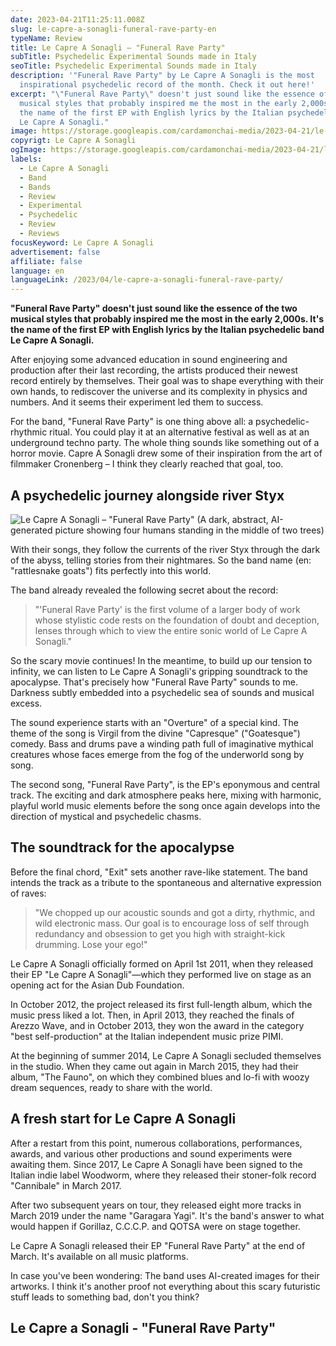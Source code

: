 ```yaml
---
date: 2023-04-21T11:25:11.008Z
slug: le-capre-a-sonagli-funeral-rave-party-en
typeName: Review
title: Le Capre A Sonagli – "Funeral Rave Party"
subTitle: Psychedelic Experimental Sounds made in Italy
seoTitle: Psychedelic Experimental Sounds made in Italy
description: '"Funeral Rave Party" by Le Capre A Sonagli is the most
  inspirational psychedelic record of the month. Check it out here!'
excerpt: "\"Funeral Rave Party\" doesn't just sound like the essence of the two
  musical styles that probably inspired me the most in the early 2,000s. It's
  the name of the first EP with English lyrics by the Italian psychedelic band
  Le Capre A Sonagli."
image: https://storage.googleapis.com/cardamonchai-media/2023-04-21/le-capre-a-sonagli-2-jpg-imagine-080808_2b272a_800_600/640.webp
copyrigt: Le Capre A Sonagli
ogImage: https://storage.googleapis.com/cardamonchai-media/2023-04-21/le-capre-a-sonagli-og-jpg-imagine-080808_211c1f_1200_628/640.webp
labels:
  - Le Capre A Sonagli
  - Band
  - Bands
  - Review
  - Experimental
  - Psychedelic
  - Review
  - Reviews
focusKeyword: Le Capre A Sonagli
advertisement: false
affiliate: false
language: en
languageLink: /2023/04/le-capre-a-sonagli-funeral-rave-party/
---
```

**"Funeral Rave Party" doesn't just sound like the essence of the two musical styles that probably inspired me the most in the early 2,000s. It's the name of the first EP with English lyrics by the Italian psychedelic band Le Capre A Sonagli.**

After enjoying some advanced education in sound engineering and production after their last recording, the artists produced their newest record entirely by themselves. Their goal was to shape everything with their own hands, to rediscover the universe and its complexity in physics and numbers. And it seems their experiment led them to success.

For the band, "Funeral Rave Party" is one thing above all: a psychedelic-rhythmic ritual. You could play it at an alternative festival as well as at an underground techno party. The whole thing sounds like something out of a horror movie. Capre A Sonagli drew some of their inspiration from the art of filmmaker Cronenberg –  I think they clearly reached that goal, too.

## A psychedelic journey alongside river Styx

![Le Capre A Sonagli – "Funeral Rave Party" (A dark, abstract, AI-generated picture showing four humans standing in the middle of two trees)](https://storage.googleapis.com/cardamonchai-media/2023-04-21/le-capre-a-sonagli-1-jpg-imagine-080808_151208_800_800/640.webp "Le Capre A Sonagli")

With their songs, they follow the currents of the river Styx through the dark of the abyss, telling stories from their nightmares. So the band name (en: "rattlesnake goats") fits perfectly into this world.

The band already revealed the following secret about the record:

> "'Funeral Rave Party' is the first volume of a larger body of work whose stylistic code rests on the foundation of doubt and deception, lenses through which to view the entire sonic world of Le Capre A Sonagli."

So the scary movie continues! In the meantime, to build up our tension to infinity, we can listen to Le Capre A Sonagli's gripping soundtrack to the apocalypse. That's precisely how "Funeral Rave Party" sounds to me. Darkness subtly embedded into a psychedelic sea of sounds and musical excess.

The sound experience starts with an "Overture" of a special kind. The theme of the song is Virgil from the divine "Capresque" ("Goatesque") comedy. Bass and drums pave a winding path full of imaginative mythical creatures whose faces emerge from the fog of the underworld song by song.

The second song, "Funeral Rave Party", is the EP's eponymous and central track. The exciting and dark atmosphere peaks here, mixing with harmonic, playful world music elements before the song once again develops into the direction of mystical and psychedelic chasms.

## The soundtrack for the apocalypse

Before the final chord, "Exit" sets another rave-like statement. The band intends the track as a tribute to the spontaneous and alternative expression of raves:

> "We chopped up our acoustic sounds and got a dirty, rhythmic, and wild electronic mass. Our goal is to encourage loss of self through redundancy and obsession to get you high with straight-kick drumming. Lose your ego!"

Le Capre A Sonagli officially formed on April 1st 2011, when they released their EP "Le Capre A Sonagli"—which they performed live on stage as an opening act for the Asian Dub Foundation.

In October 2012, the project released its first full-length album, which the music press liked a lot. Then, in April 2013, they reached the finals of Arezzo Wave, and in October 2013, they won the award in the category "best self-production" at the Italian independent music prize PIMI. 

At the beginning of summer 2014, Le Capre A Sonagli secluded themselves in the studio. When they came out again in March 2015, they had their album, "The Fauno", on which they combined blues and lo-fi with woozy dream sequences, ready to share with the world.

## A fresh start for Le Capre A Sonagli

After a restart from this point, numerous collaborations, performances, awards, and various other productions and sound experiments were awaiting them. Since 2017, Le Capre A Sonagli have been signed to the Italian indie label Woodworm, where they released their stoner-folk record "Cannibale" in March 2017.

After two subsequent years on tour, they released eight more tracks in March 2019 under the name "Garagara Yagi". It's the band's answer to what would happen if Gorillaz, C.C.C.P. and QOTSA were on stage together.

Le Capre A Sonagli released their EP "Funeral Rave Party" at the end of March. It's available on all music platforms.

In case you've been wondering: The band uses AI-created images for their artworks. I think it's another proof not everything about this scary futuristic stuff leads to something bad, don't you think?

## Le Capre a Sonagli - "Funeral Rave Party"

<YouTube id="7qUM9yj1kSM" />